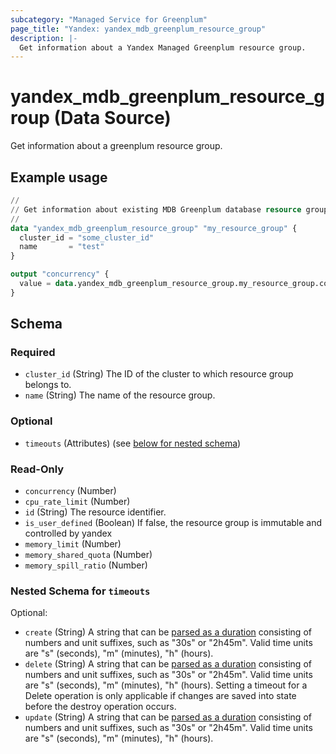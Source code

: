 ```yaml
---
subcategory: "Managed Service for Greenplum"
page_title: "Yandex: yandex_mdb_greenplum_resource_group"
description: |-
  Get information about a Yandex Managed Greenplum resource group.
---
```


# yandex_mdb_greenplum_resource_group (Data Source)

Get information about a greenplum resource group.

## Example usage

```terraform
//
// Get information about existing MDB Greenplum database resource group.
//
data "yandex_mdb_greenplum_resource_group" "my_resource_group" {
  cluster_id = "some_cluster_id"
  name       = "test"
}

output "concurrency" {
  value = data.yandex_mdb_greenplum_resource_group.my_resource_group.concurrency
}
```

<!-- schema generated by tfplugindocs -->
## Schema

### Required

- `cluster_id` (String) The ID of the cluster to which resource group belongs to.
- `name` (String) The name of the resource group.

### Optional

- `timeouts` (Attributes) (see [below for nested schema](#nestedatt--timeouts))

### Read-Only

- `concurrency` (Number)
- `cpu_rate_limit` (Number)
- `id` (String) The resource identifier.
- `is_user_defined` (Boolean) If false, the resource group is immutable and controlled by yandex
- `memory_limit` (Number)
- `memory_shared_quota` (Number)
- `memory_spill_ratio` (Number)

<a id="nestedatt--timeouts"></a>
### Nested Schema for `timeouts`

Optional:

- `create` (String) A string that can be [parsed as a duration](https://pkg.go.dev/time#ParseDuration) consisting of numbers and unit suffixes, such as "30s" or "2h45m". Valid time units are "s" (seconds), "m" (minutes), "h" (hours).
- `delete` (String) A string that can be [parsed as a duration](https://pkg.go.dev/time#ParseDuration) consisting of numbers and unit suffixes, such as "30s" or "2h45m". Valid time units are "s" (seconds), "m" (minutes), "h" (hours). Setting a timeout for a Delete operation is only applicable if changes are saved into state before the destroy operation occurs.
- `update` (String) A string that can be [parsed as a duration](https://pkg.go.dev/time#ParseDuration) consisting of numbers and unit suffixes, such as "30s" or "2h45m". Valid time units are "s" (seconds), "m" (minutes), "h" (hours).
